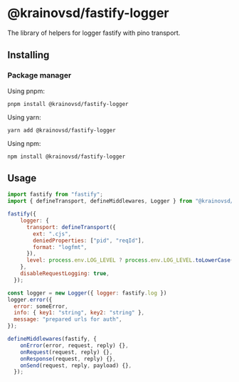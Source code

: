 # @krainovsd/fastify-logger

The library of helpers for logger fastify with pino transport. 


## Installing

### Package manager

Using pnpm:
```
pnpm install @krainovsd/fastify-logger
```

Using yarn:
```
yarn add @krainovsd/fastify-logger
```

Using npm:
```
npm install @krainovsd/fastify-logger
```


## Usage

```js
import fastify from "fastify";
import { defineTransport, defineMiddlewares, Logger } from "@krainovsd/fastify-logger"

fastify({
    logger: {
      transport: defineTransport({
        ext: ".cjs",
        deniedProperties: ["pid", "reqId"],
        format: "logfmt",
      }),
      level: process.env.LOG_LEVEL ? process.env.LOG_LEVEL.toLowerCase() : "info",
    },
    disableRequestLogging: true,
  });

const logger = new Logger({ logger: fastify.log })
logger.error({
  error: someError,
  info: { key1: "string", key2: "string" },
  message: "prepared urls for auth",
});

defineMiddlewares(fastify, {
    onError(error, request, reply) {},
    onRequest(request, reply) {},
    onResponse(request, reply) {},
    onSend(request, reply, payload) {},
  });

```

